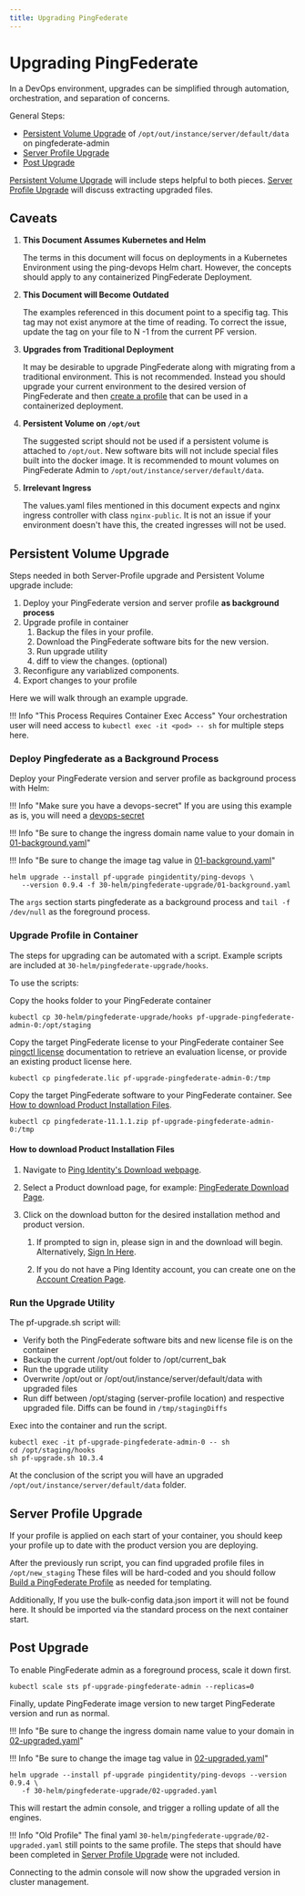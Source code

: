 ```yaml
---
title: Upgrading PingFederate
---
```


# Upgrading PingFederate

In a DevOps environment, upgrades can be simplified through automation, orchestration, and separation of concerns.

General Steps:

- [Persistent Volume Upgrade](#persistent-volume-upgrade) of `/opt/out/instance/server/default/data` on pingfederate-admin
- [Server Profile Upgrade](#server-profile-upgrade)
- [Post Upgrade](#post-upgrade)

[Persistent Volume Upgrade](#persistent-volume-upgrade) will include steps helpful to both pieces. [Server Profile Upgrade](#server-profile-upgrade) will discuss extracting upgraded files.

## Caveats

1.  **This Document Assumes Kubernetes and Helm**

    The terms in this document will focus on deployments in a Kubernetes Environment using the ping-devops Helm chart. However, the concepts should apply to any containerized PingFederate Deployment.

1.  **This Document will Become Outdated**

    The examples referenced in this document point to a specifig tag. This tag may not exist anymore at the time of reading. To correct the issue, update the tag on your file to N -1 from the current PF version.

1.  **Upgrades from Traditional Deployment**

    It may be desirable to upgrade PingFederate along with migrating from a traditional environment. This is not recommended. Instead you should upgrade your current environment to the desired version of PingFederate and then [create a profile](./buildPingFederateProfile.md) that can be used in a containerized deployment.

1.  **Persistent Volume on `/opt/out`**

    The suggested script should not be used if a persistent volume is attached to `/opt/out`. New software bits will not include special files built into the docker image. It is recommended to mount volumes on PingFederate Admin to `/opt/out/instance/server/default/data`.
    <!--TODO: If you do have /opt/out mounted, instead of running the the example script,  -->

1.  **Irrelevant Ingress**

    The values.yaml files mentioned in this document expects and nginx ingress controller with class `nginx-public`. It is not an issue if your environment doesn't have this, the created ingresses will not be used.

    <!--TODO: flip. upgrade happens first. then discuss persistence and server profile.   -->

## Persistent Volume Upgrade

Steps needed in both Server-Profile upgrade and Persistent Volume upgrade include:

1.  Deploy your PingFederate version and server profile **as background process**
1.  Upgrade profile in container
    1. Backup the files in your profile.
    1. Download the PingFederate software bits for the new version.
    1. Run upgrade utility
    1. diff to view the changes. (optional)
1.  Reconfigure any variablized components.
1.  Export changes to your profile

Here we will walk through an example upgrade.

!!! Info "This Process Requires Container Exec Access"
Your orchestration user will need access to `kubectl exec -it <pod> -- sh` for multiple steps here.

### Deploy Pingfederate as a Background Process

Deploy your PingFederate version and server profile as background process with Helm:

!!! Info "Make sure you have a devops-secret"
If you are using this example as is, you will need a [devops-secret](../how-to/devopsUserKey.md#for-kubernetes)

!!! Info "Be sure to change the ingress domain name value to your domain in [01-background.yaml](https://raw.githubusercontent.com/pingidentity/pingidentity-devops-getting-started/master/30-helm/pingfederate-upgrade/01-background.yaml)"

!!! Info "Be sure to change the image tag value in [01-background.yaml](https://raw.githubusercontent.com/pingidentity/pingidentity-devops-getting-started/master/30-helm/pingfederate-upgrade/01-background.yaml)"

```
helm upgrade --install pf-upgrade pingidentity/ping-devops \
   --version 0.9.4 -f 30-helm/pingfederate-upgrade/01-background.yaml
```

The `args` section starts pingfederate as a background process and `tail -f /dev/null` as the foreground process.

### Upgrade Profile in Container

The steps for upgrading can be automated with a script. Example scripts are included at `30-helm/pingfederate-upgrade/hooks`.

To use the scripts:

Copy the hooks folder to your PingFederate container

```
kubectl cp 30-helm/pingfederate-upgrade/hooks pf-upgrade-pingfederate-admin-0:/opt/staging
```

Copy the target PingFederate license to your PingFederate container
See [pingctl license](https://devops.pingidentity.com/tools/commands/license/) documentation to retrieve an evaluation license,
or provide an existing product license here.

```
kubectl cp pingfederate.lic pf-upgrade-pingfederate-admin-0:/tmp
```

Copy the target PingFederate software to your PingFederate container. See [How to download Product Installation Files](#how-to-download-product-installation-files).

```
kubectl cp pingfederate-11.1.1.zip pf-upgrade-pingfederate-admin-0:/tmp
```

#### How to download Product Installation Files

1. Navigate to [Ping Identity's Download webpage](https://www.pingidentity.com/en/resources/downloads.html).

2. Select a Product download page, for example: [PingFederate Download Page](https://www.pingidentity.com/en/resources/downloads/pingfederate.html).

3. Click on the download button for the desired installation method and product version. 

   1. If prompted to sign in, please sign in and the download will begin. Alternatively, [Sign In Here](https://www.pingidentity.com/en/account/sign-on.html).

   2. If you do not have a Ping Identity account, you can create one on the [Account Creation Page](https://www.pingidentity.com/en/try-ping.html).

### Run the Upgrade Utility

The pf-upgrade.sh script will:

- Verify both the PingFederate software bits and new license file is on the container
- Backup the current /opt/out folder to /opt/current_bak
- Run the upgrade utility
- Overwrite /opt/out or /opt/out/instance/server/default/data with upgraded files
- Run diff between /opt/staging (server-profile location) and respective upgraded file. Diffs can be found in `/tmp/stagingDiffs`

Exec into the container and run the script.

```
kubectl exec -it pf-upgrade-pingfederate-admin-0 -- sh
cd /opt/staging/hooks
sh pf-upgrade.sh 10.3.4
```

At the conclusion of the script you will have an upgraded `/opt/out/instance/server/default/data` folder.

## Server Profile Upgrade

If your profile is applied on each start of your container, you should keep your profile up to date with the product version you are deploying.

After the previously run script, you can find upgraded profile files in `/opt/new_staging`
These files will be hard-coded and you should follow [Build a PingFederate Profile](./buildPingFederateProfile.md) as needed for templating.

Additionally, If you use the bulk-config data.json import it will not be found here. It should be imported via the standard process on the next container start.

## Post Upgrade

To enable PingFederate admin as a foreground process, scale it down first.

```
kubectl scale sts pf-upgrade-pingfederate-admin --replicas=0
```

Finally, update PingFederate image version to new target PingFederate version and run as normal.

!!! Info "Be sure to change the ingress domain name value to your domain in [02-upgraded.yaml](https://raw.githubusercontent.com/pingidentity/pingidentity-devops-getting-started/master/30-helm/pingfederate-upgrade/02-upgraded.yaml)"

!!! Info "Be sure to change the image tag value in [02-upgraded.yaml](https://raw.githubusercontent.com/pingidentity/pingidentity-devops-getting-started/master/30-helm/pingfederate-upgrade/02-upgraded.yaml)"

```
helm upgrade --install pf-upgrade pingidentity/ping-devops --version 0.9.4 \
   -f 30-helm/pingfederate-upgrade/02-upgraded.yaml
```
This will restart the admin console, and trigger a rolling update of all the engines.

!!! Info "Old Profile"
The final yaml `30-helm/pingfederate-upgrade/02-upgraded.yaml` still points to the same profile. The steps that should have been completed in [Server Profile Upgrade](#server-profile-upgrade) were not included.

Connecting to the admin console will now show the upgraded version in cluster management.
